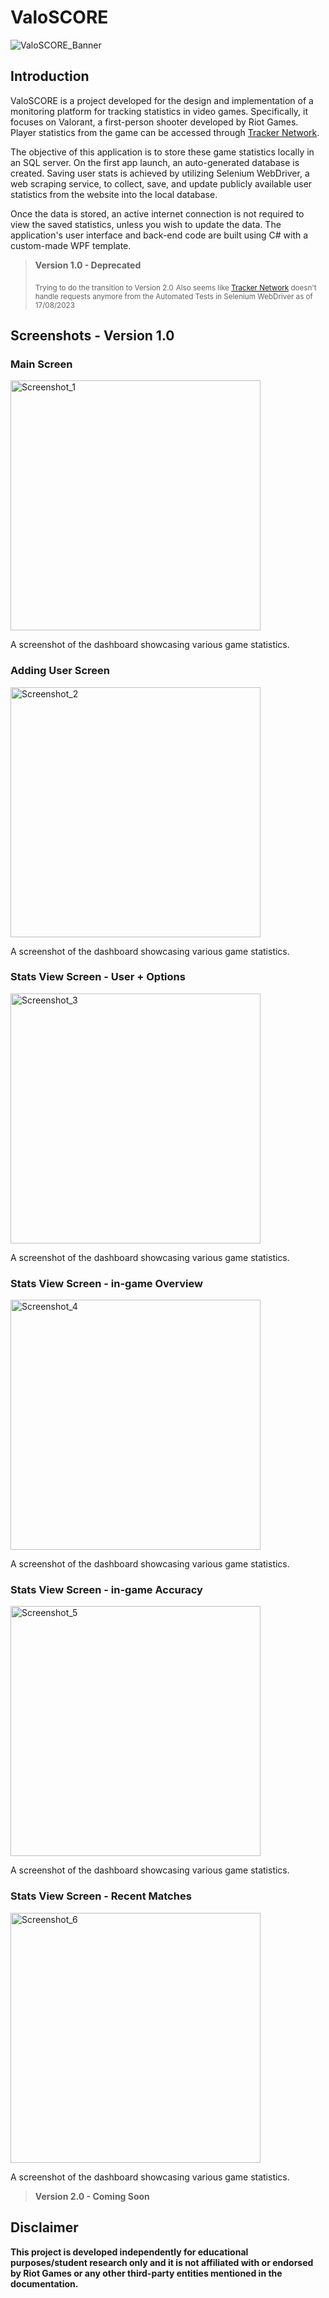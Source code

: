 # ValoSCORE
![ValoSCORE_Banner](https://github.com/bastysmc/ValoSCORE/assets/127879422/e2741e2a-d67a-4e92-9cdb-ede774bfaced)
## Introduction
ValoSCORE is a project developed for the design and implementation of a monitoring platform for tracking statistics in video games. Specifically, it focuses on Valorant, a first-person shooter developed by Riot Games. Player statistics from the game can be accessed through [Tracker Network](https://tracker.gg/).

The objective of this application is to store these game statistics locally in an SQL server. On the first app launch, an auto-generated database is created. Saving user stats is achieved by utilizing Selenium WebDriver, a web scraping service, to collect, save, and update publicly available user statistics from the website into the local database.

Once the data is stored, an active internet connection is not required to view the saved statistics, unless you wish to update the data. The application's user interface and back-end code are built using C# with a custom-made WPF template.

> **Version 1.0 - Deprecated**
>
> <sub>Trying to do the transition to Version 2.0</sub>
> <sub>Also seems like [Tracker Network](https://tracker.gg/) doesn't handle requests anymore from the Automated Tests in Selenium WebDriver as of 17/08/2023</sub>

## Screenshots - Version 1.0
### Main Screen
<div style="display: flex; gap: 20px; align-items: center>
    <div style="flex: 1;">
<img src="https://github.com/bastysmc/ValoSCORE/assets/127879422/42bd165e-917f-4428-8a60-2f9ef7cea158" alt="Screenshot_1" width="400">
</div>
    <div style="flex: 1;">
<p>A screenshot of the dashboard showcasing various game statistics.</p>
   </div>
</div>

### Adding User Screen
<div style="display: flex; gap: 20px; align-items: center>
    <div style="flex: 1;">
<img src="https://github.com/bastysmc/ValoSCORE/assets/127879422/780d77f2-018f-4259-8cfe-92cc86006d55" alt="Screenshot_2" width="400">
</div>
    <div style="flex: 1;">
<p>A screenshot of the dashboard showcasing various game statistics.</p>
</div>
</div>

### Stats View Screen - User + Options
<div style="display: flex; gap: 20px; align-items: center>
    <div style="flex: 1;">
<img src="https://github.com/bastysmc/ValoSCORE/assets/127879422/22433a58-e4a1-420c-b145-9b21445c9312" alt="Screenshot_3" width="400">
    </div>
    <div style="flex: 1;">
<p>A screenshot of the dashboard showcasing various game statistics.</p>
</div>
</div>

### Stats View Screen - in-game Overview
<div style="display: flex; gap: 20px; align-items: center>
    <div style="flex: 1;">
<img src="https://github.com/bastysmc/ValoSCORE/assets/127879422/654435ed-5053-4f53-b003-30d1c04310da" alt="Screenshot_4" width="400">
     </div>
    <div style="flex: 1;">
<p>A screenshot of the dashboard showcasing various game statistics.</p>
</div>
</div>

### Stats View Screen - in-game Accuracy
<div style="display: flex; gap: 20px; align-items: center>
    <div style="flex: 1;">
<img src="https://github.com/bastysmc/ValoSCORE/assets/127879422/d8f65822-103c-4da9-b74f-7ab321b0d30d" alt="Screenshot_5" width="400">
     </div>
    <div style="flex: 1;">
<p>A screenshot of the dashboard showcasing various game statistics.</p>
</div>
</div>

### Stats View Screen - Recent Matches
<div style="display: flex; gap: 20px; align-items: center>
    <div style="flex: 1;">
<img src="https://github.com/bastysmc/ValoSCORE/assets/127879422/13d245b6-d235-4c3e-bb24-d89e34699bf4" alt="Screenshot_6" width="400">
    </div>
    <div style="flex: 1;">
<p>A screenshot of the dashboard showcasing various game statistics.</p>
</div>
</div>

> **Version 2.0 - Coming Soon**

## Disclaimer

**This project is developed independently for educational purposes/student research only and it is not affiliated with or endorsed by Riot Games or any other third-party entities mentioned in the documentation.**
